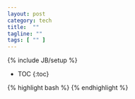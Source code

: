 ```yaml
---
layout: post
category: tech
title:  ""
tagline: ""
tags: [ "" ] 
---
```

{% include JB/setup %}

* TOC
{:toc}

{% highlight bash %}
{% endhighlight %}
